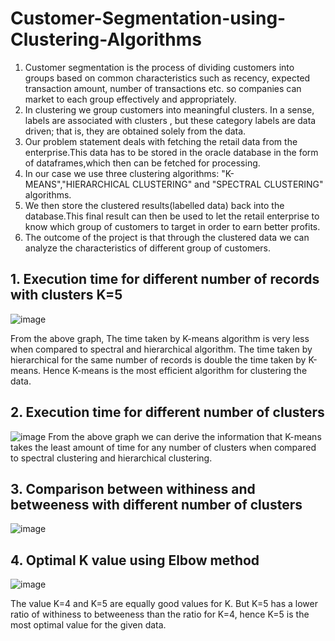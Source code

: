 # Customer-Segmentation-using-Clustering-Algorithms
1. Customer segmentation is the process of dividing customers into groups based on common characteristics such as recency, expected transaction amount, number of transactions etc. so companies can market to each group effectively and appropriately.
2. In clustering we group customers into meaningful clusters. In a sense, labels are associated with clusters , but these category labels are data driven; that is, they are obtained solely from the data.
3. Our problem statement deals with fetching the retail data from the enterprise.This data has to be stored in the oracle database in the form of dataframes,which then can be fetched for processing.
4. In our case we use three clustering algorithms: "K-MEANS","HIERARCHICAL CLUSTERING" and "SPECTRAL CLUSTERING" algorithms.
5. We then store the clustered results(labelled data) back into the database.This final result can then be used to let the retail enterprise to know which group of customers to target in order to earn better profits.
6. The outcome of the project is that through the clustered data we can analyze the characteristics of different group of customers.



## 1. Execution time for different number of records with clusters K=5
![image](https://user-images.githubusercontent.com/15854238/147630518-b339a2ce-ed17-497e-aebc-bcc2667b6653.png)

From the above graph, The time taken by K-means algorithm is very less when compared to spectral and hierarchical algorithm. The time taken by hierarchical for the same number of records is double the time taken by K-means. Hence K-means is the most efficient algorithm for clustering the data. 

## 2. Execution time for different number of clusters
![image](https://user-images.githubusercontent.com/15854238/147630595-10dad709-a66d-4392-a870-fcb481968679.png)
From the above graph we can derive the information that K-means takes the least amount of time for any number of clusters when compared to spectral clustering and hierarchical clustering.

## 3. Comparison between withiness and betweeness with different number of clusters
![image](https://user-images.githubusercontent.com/15854238/147630622-1af3c9f1-bf22-4d50-9111-bf181a7c4dc9.png)

## 4. Optimal K value using Elbow method
![image](https://user-images.githubusercontent.com/15854238/147630650-539338da-9311-4a17-91c8-1f3ed76d3af1.png)

The value K=4 and K=5 are equally good values for K. But K=5 has a lower ratio of withiness to betweeness than the ratio for K=4, hence K=5 is the most optimal value for the given data.




